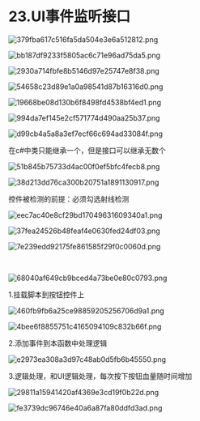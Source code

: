 # 23.UI事件监听接口

![379fba617c516fa5da504e3e6a512812.png](image/379fba617c516fa5da504e3e6a512812.png)

![bb187df9233f5805ac6c71e96ad75da5.png](image/bb187df9233f5805ac6c71e96ad75da5.png)

![2930a714fbfe8b5146d97e25747e8f38.png](image/2930a714fbfe8b5146d97e25747e8f38.png)

![54658c23d89e1a0a98541d87b16316d0.png](image/54658c23d89e1a0a98541d87b16316d0.png)

![19668be08d130b6f8498fd4538bf4ed1.png](image/19668be08d130b6f8498fd4538bf4ed1.png)

![994da7ef145e2cf571774d490aa25b37.png](image/994da7ef145e2cf571774d490aa25b37.png)

![d99cb4a5a8a3ef7ecf66c694ad33084f.png](image/d99cb4a5a8a3ef7ecf66c694ad33084f.png)

在c#中类只能继承一个，但是接口可以继承无数个

![51b845b75733d4ac00f0ef5bfc4fecb8.png](image/51b845b75733d4ac00f0ef5bfc4fecb8.png)

![38d213dd76ca300b20751a1891130917.png](image/38d213dd76ca300b20751a1891130917.png)

控件被检测的前提：必须勾选射线检测

![eec7ac40e8cf29bd17049631609340a1.png](image/eec7ac40e8cf29bd17049631609340a1.png)

![37fea24526b48feaf4e0630fed24df03.png](image/37fea24526b48feaf4e0630fed24df03.png)

![7e239edd92175fe861585f29f0c0060d.png](image/7e239edd92175fe861585f29f0c0060d.png)

 

![68040af649cb9bced4a73be0e80c0793.png](image/68040af649cb9bced4a73be0e80c0793.png)

1.挂载脚本到按钮控件上

![460fb9fb6a25ce98859205256706d9a1.png](image/460fb9fb6a25ce98859205256706d9a1.png)

![4bee6f8855751c4165094109c832b66f.png](image/4bee6f8855751c4165094109c832b66f.png)

2.添加事件到本函数中处理逻辑

![e2973ea308a3d97c48ab0d5fb6b45550.png](image/e2973ea308a3d97c48ab0d5fb6b45550.png)

3.逻辑处理，和UI逻辑处理，每次按下按钮血量随时间增加

![29811a15941420af4369e3cd19f0b22d.png](image/29811a15941420af4369e3cd19f0b22d.png)

![fe3739dc96746e40a6a87fa80ddfd3ad.png](image/fe3739dc96746e40a6a87fa80ddfd3ad.png)

